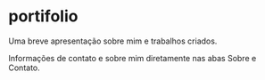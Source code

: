 # portifolio
Uma breve apresentação sobre mim e trabalhos criados.

Informações de contato e sobre mim diretamente nas abas Sobre e Contato.
